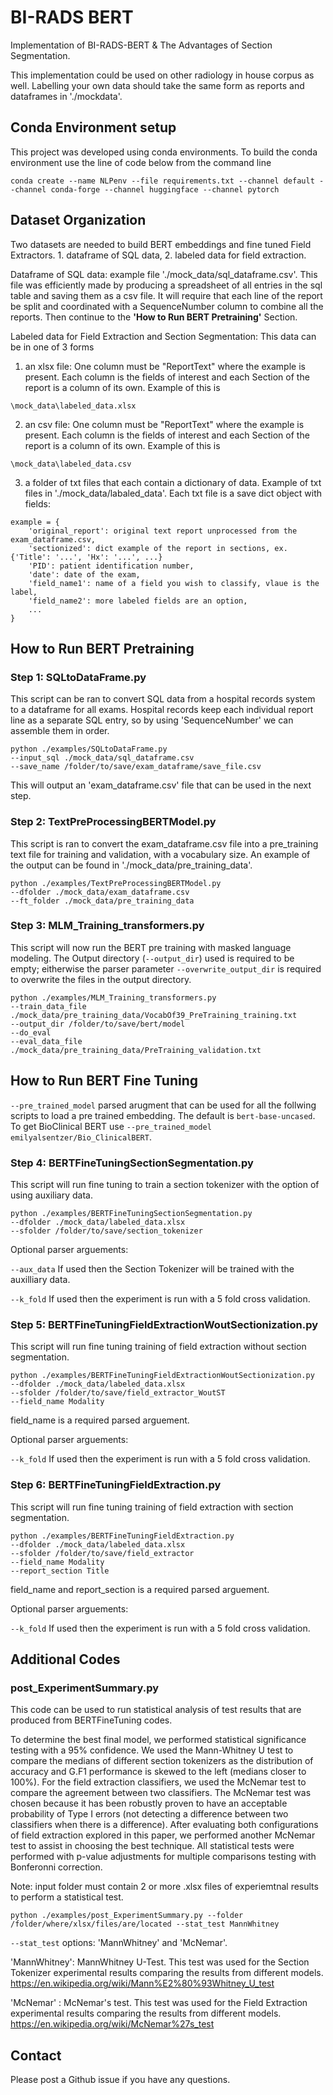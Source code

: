 # BI-RADS BERT

Implementation of BI-RADS-BERT & The Advantages of Section Segmentation. 

This implementation could be used on other radiology in house corpus as well. Labelling your own data should take the same form as reports and dataframes in './mockdata'. 

## Conda Environment setup

This project was developed using conda environments. To build the conda environment use the line of code below from the command line

```angular2html
conda create --name NLPenv --file requirements.txt --channel default --channel conda-forge --channel huggingface --channel pytorch
```


## Dataset Organization

Two datasets are needed to build BERT embeddings and fine tuned Field Extractors. 1. dataframe of SQL data, 2. labeled data for field extraction. 

Dataframe of SQL data: example file './mock_data/sql_dataframe.csv'. 
This file was efficiently made by producing a spreadsheet of all entries in the sql table and saving them as a csv file. It will require that each line of the report be split and coordinated with a SequenceNumber column to combine all the reports. Then continue to the **'How to Run BERT Pretraining'** Section.

Labeled data for Field Extraction and Section Segmentation: This data can be in one of 3 forms 
1. an xlsx file: One column must be "ReportText" where the example is present. Each column is the fields of interest and each Section of the report is a column of its own. Example of this is  
```angular2html
\mock_data\labeled_data.xlsx
```  
2. an csv file: One column must be "ReportText" where the example is present. Each column is the fields of interest and each Section of the report is a column of its own. Example of this is  
```angular2html
\mock_data\labeled_data.csv
```
3. a folder of txt files that each contain a dictionary of data. Example of txt files in './mock_data/labaled_data'. Each txt file is a save dict object with fields: 
```angular2html
example = {
    'original_report': original text report unprocessed from the exam_dataframe.csv, 
    'sectionized': dict example of the report in sections, ex. {'Title': '...', 'Hx': '...', ...}
    'PID': patient identification number,
    'date': date of the exam,
    'field_name1': name of a field you wish to classify, vlaue is the label, 
    'field_name2': more labeled fields are an option, 
    ...
}
```

## How to Run BERT Pretraining 

### Step 1: SQLtoDataFrame.py

This script can be ran to convert SQL data from a hospital records system to a dataframe for all exams. 
Hospital records keep each individual report line as a separate SQL entry, so by using 'SequenceNumber' we can assemble them in order. 

```angular2html
python ./examples/SQLtoDataFrame.py 
--input_sql ./mock_data/sql_dataframe.csv 
--save_name /folder/to/save/exam_dataframe/save_file.csv
```

This will output an 'exam_dataframe.csv' file that can be used in the next step. 

### Step 2: TextPreProcessingBERTModel.py

This script is ran to convert the exam_dataframe.csv file into a pre_training text file for training and validation, with a vocabulary size. An example of the output can be found in './mock_data/pre_training_data'.

```angular2html
python ./examples/TextPreProcessingBERTModel.py 
--dfolder ./mock_data/exam_dataframe.csv 
--ft_folder ./mock_data/pre_training_data
```

### Step 3: MLM_Training_transformers.py

This script will now run the BERT pre training with masked language modeling. The Output directory (```--output_dir```)  used is required to be empty; eitherwise the parser parameter ```--overwrite_output_dir``` is required to overwrite the files in the output directory. 
```angular2html
python ./examples/MLM_Training_transformers.py 
--train_data_file ./mock_data/pre_training_data/VocabOf39_PreTraining_training.txt 
--output_dir /folder/to/save/bert/model
--do_eval 
--eval_data_file ./mock_data/pre_training_data/PreTraining_validation.txt 
```

## How to Run BERT Fine Tuning

```--pre_trained_model``` parsed arugment that can be used for all the follwing scripts to load a pre trained embedding. The default is ```bert-base-uncased```. To get BioClinical BERT use ```--pre_trained_model emilyalsentzer/Bio_ClinicalBERT```. 

### Step 4: BERTFineTuningSectionSegmentation.py

This script will run fine tuning to train a section tokenizer with the option of using auxiliary data. 

```angular2html
python ./examples/BERTFineTuningSectionSegmentation.py 
--dfolder ./mock_data/labeled_data.xlsx
--sfolder /folder/to/save/section_tokenizer
```

Optional parser arguements: 

```--aux_data``` If used then the Section Tokenizer will be trained with the auxilliary data.

```--k_fold``` If used then the experiment is run with a 5 fold cross validation. 

### Step 5: BERTFineTuningFieldExtractionWoutSectionization.py

This script will run fine tuning training of field extraction without section segmentation. 

```angular2html
python ./examples/BERTFineTuningFieldExtractionWoutSectionization.py 
--dfolder ./mock_data/labeled_data.xlsx
--sfolder /folder/to/save/field_extractor_WoutST
--field_name Modality
```

field_name is a required parsed arguement.

Optional parser arguements:

```--k_fold``` If used then the experiment is run with a 5 fold cross validation.

### Step 6: BERTFineTuningFieldExtraction.py

This script will run fine tuning training of field extraction with section segmentation.

```angular2html
python ./examples/BERTFineTuningFieldExtraction.py 
--dfolder ./mock_data/labeled_data.xlsx
--sfolder /folder/to/save/field_extractor
--field_name Modality
--report_section Title
```

field_name and report_section is a required parsed arguement.

Optional parser arguements:

```--k_fold``` If used then the experiment is run with a 5 fold cross validation.

## Additional Codes 

### post_ExperimentSummary.py

This code can be used to run statistical analysis of test results that are produced from BERTFineTuning codes. 

To determine the best final model, we performed statistical significance testing with a 95% confidence. We used the Mann-Whitney U test to compare the medians of different section tokenizers as the distribution of accuracy and G.F1 performance is skewed to the left (medians closer to 100%). For the field extraction classifiers, we used the McNemar test to compare the agreement between two classifiers. The McNemar test was chosen because it has been robustly proven to have an acceptable probability of Type I errors (not detecting a difference between two classifiers when there is a difference). After evaluating both configurations of field extraction explored in this paper, we performed another McNemar test to assist in choosing the best technique. All statistical tests were performed with p-value adjustments for multiple comparisons testing with Bonferonni correction.

Note: input folder must contain 2 or more .xlsx files of experiemtnal results to perform a statistical test. 
```angular2html
python ./examples/post_ExperimentSummary.py --folder /folder/where/xlsx/files/are/located --stat_test MannWhitney
```

```--stat_test``` options: 'MannWhitney' and 'McNemar'. 

'MannWhitney': MannWhitney U-Test. This test was used for the Section Tokenizer experimental results comparing the results from different models. https://en.wikipedia.org/wiki/Mann%E2%80%93Whitney_U_test

'McNemar' : McNemar's test. This test was used for the Field Extraction experimental results comparing the results from different models. https://en.wikipedia.org/wiki/McNemar%27s_test 
## Contact 

Please post a Github issue if you have any questions.